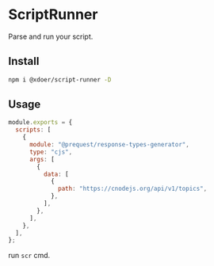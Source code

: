 # ScriptRunner

Parse and run your script.

## Install

```bash
npm i @xdoer/script-runner -D
```

## Usage

```js
module.exports = {
  scripts: [
    {
      module: "@prequest/response-types-generator",
      type: "cjs",
      args: [
        {
          data: [
            {
              path: "https://cnodejs.org/api/v1/topics",
            },
          ],
        },
      ],
    },
  ],
};
```

run `scr` cmd.
